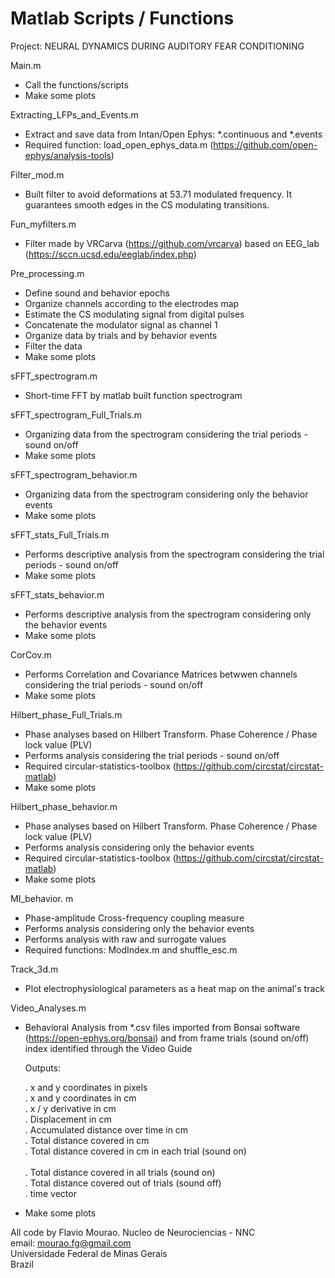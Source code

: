 # Matlab Scripts / Functions

Project: NEURAL DYNAMICS DURING AUDITORY FEAR CONDITIONING

Main.m<br />
- Call the functions/scripts<br />
- Make some plots<br />

Extracting_LFPs_and_Events.m<br />
- Extract and save data from Intan/Open Ephys:  *.continuous and  *.events<br />
- Required function: load_open_ephys_data.m (https://github.com/open-ephys/analysis-tools)<br />

Filter_mod.m<br />
- Built filter to avoid deformations at 53.71 modulated frequency.  It guarantees smooth edges in the CS modulating transitions. <br />

Fun_myfilters.m<br />
- Filter made by VRCarva (https://github.com/vrcarva) based on EEG_lab (https://sccn.ucsd.edu/eeglab/index.php)<br />
   
Pre_processing.m<br />
- Define sound and behavior epochs<br />
- Organize channels according to the electrodes map<br />
- Estimate the CS modulating signal from digital pulses<br />
- Concatenate the modulator signal as channel 1<br />
- Organize data by trials and by behavior events<br />
- Filter the data<br />
- Make some plots<br /> 

sFFT_spectrogram.m
- Short-time FFT by matlab built function spectrogram <br />

sFFT_spectrogram_Full_Trials.m
- Organizing data from the spectrogram considering the trial periods - sound on/off<br />  
- Make some plots<br /> 

sFFT_spectrogram_behavior.m
- Organizing data from the spectrogram considering only the behavior events<br />  
- Make some plots<br /> 

sFFT_stats_Full_Trials.m
- Performs descriptive analysis from the spectrogram considering the trial periods - sound on/off<br />
- Make some plots<br /> 

sFFT_stats_behavior.m
- Performs descriptive analysis from the spectrogram considering only the behavior events<br />
- Make some plots<br />

CorCov.m
- Performs Correlation and Covariance Matrices betwwen channels considering the trial periods - sound on/off<br />
- Make some plots<br /> 

Hilbert_phase_Full_Trials.m
- Phase analyses based on Hilbert Transform. Phase Coherence / Phase lock value (PLV) <br />
- Performs  analysis  considering the trial periods - sound on/off<br />
- Required circular-statistics-toolbox  (https://github.com/circstat/circstat-matlab) <br />
- Make some plots<br /> 

Hilbert_phase_behavior.m
- Phase analyses based on Hilbert Transform. Phase Coherence / Phase lock value (PLV) <br />
- Performs  analysis  considering only the behavior events<br />
- Required circular-statistics-toolbox (https://github.com/circstat/circstat-matlab) <br />
- Make some plots<br /> 

MI_behavior. m
- Phase-amplitude Cross-frequency coupling measure<br />
- Performs  analysis  considering only the behavior events<br />
- Performs  analysis with raw and surrogate values<br />
- Required functions: ModIndex.m and shuffle_esc.m<br />

Track_3d.m<br /> 
- Plot electrophysiological parameters as a heat map on the animal's track<br /> 

Video_Analyses.m<br /> 
- Behavioral Analysis from *.csv files imported from Bonsai software (https://open-ephys.org/bonsai) and from frame trials (sound on/off) index identified through the Video Guide<br /> 

    Outputs:

    . x and y coordinates in pixels<br /> 
    . x and y coordinates in cm<br /> 
    . x / y derivative in cm<br /> 
    . Displacement in cm <br /> 
    . Accumulated distance over time in cm <br /> 
    . Total distance covered in cm <br /> 
    . Total distance covered in cm in each trial (sound on) <br />   
    . Total distance covered in all trials (sound on) <br /> 
    . Total distance covered out of trials (sound off) <br /> 
    . time vector<br />  

- Make some plots<br /> 

All code by Flavio Mourao. Nucleo de Neurociencias - NNC<br />
email: mourao.fg@gmail.com<br />
Universidade Federal de Minas Gerais<br />
Brazil<br />
